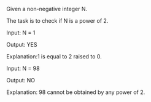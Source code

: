 Given a non-negative integer N. 

The task is to check if N is a power of 2. 

Input: N = 1

Output: YES

Explanation:1 is equal to 2 raised to 0.

Input: N = 98

Output: NO

Explanation: 98 cannot be obtained by any power of 2.
